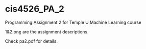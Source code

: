 # cis4526_PA_2
Programming Assignment 2 for Temple U Machine Learning course

1&2.png are the assignment descriptions.

Check pa2.pdf for details.
